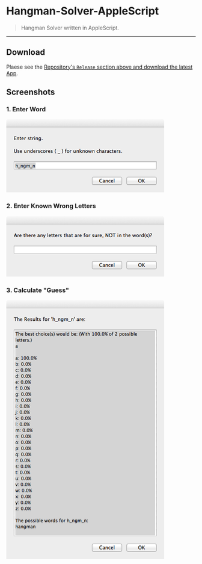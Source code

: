 Hangman-Solver-AppleScript
==========================

> Hangman Solver written in AppleScript.

-----

## Download

Plaese see the [Repository's `Release` section above and download the latest App](https://github.com/Glavin001/Hangman-Solver-AppleScript/releases).

## Screenshots

### 1. Enter Word

![enter word](/Images/Enter_Word.png "enter word")

### 2. Enter Known Wrong Letters

![enter wrong letters](/Images/Wrong_Letters.png "wrong")

### 3. Calculate "Guess"

![guess next letter](/Images/Calculated_Guess.png "guess")

